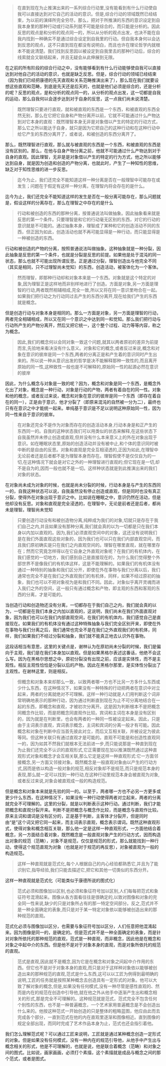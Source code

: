 <blockquote data-pid="Xph1UWxs">在直到现在为止推演出来的一系列综合行动里,没有能看到有什么行动使自我可以直接达到对它自己的活动的意识。但是,综合行动的领域既然已经结束，为以前的演绎所完全穷尽，那么，把对于所推演的东西的意识设定到自我本身里的那种行动或行动系列就不可能是综合的，而只能是分析的。因此反思的观点是和分析的观点同一的，所以从分析的观点出发，也决不能在自我内找到一种确实不是通过综合设定到自我里的行动。但自我本身何以会达到反思的观点，这不只直到现在都没有说明白，而且也许在理论哲学内就根本不能说清楚。我们找到反思因以被设定到自我里去的那种行动后，综合的线索就会又联结起来，并且无疑会从此伸展到无限。</blockquote><p data-pid="4vWWTD9a">在之前的所有阶段的综合行动之中，没有能够看到有什么行动能够使自我可以直接达到对他自己的活动的意识，也就是缺乏反思。但是，综合行动的领域已经结束（因为我们已经把康德的先天直观和关系范畴推演出来了），那么现在我们就要设想这些直观和范畴，到底是先天还是后天的，也就是他们必须是综合的，还是分析的呢？反思的观点，是和分析的观点同一的，从分析的观点出发，这一切都是自我的运动，那么自我何以会逐步达到对于自身的反思，这一点我们尚未说清楚。</p><blockquote data-pid="nj6Io03t">既然理智只要进行直观，就和被直观的东西是一个东西，和被直观的东西全然无别，那么在它把它自身和产物分离开以前，它就不可能通过什么产物达到对它本身的直观：既然理智本身无非是对象借以产生的特定的行动方式，那么它之所以能达于自身，就只是因为它把自己的这种行动和在这种行动中给它产生的东西分离开了，或者说，和被创造的东西分离开了。</blockquote><p data-pid="pStWl9kU">那么，既然理智进行直观，那么就与被直观的东西是一个东西，和被直观的东西是没有区别的。那么，在他与自身产物分离之前，他就不可能通过什么产物达到对于自身的直观。因此理智，无非是是对象借以产生的特定的行为方式，他之所以能够达到自身，就是因为创造和创造的产物分离，也就此时，产生了一种知性的思维，缺乏对于知性思维的进一步反思。</p><blockquote data-pid="TMGuWxDX">迄今为止，我们还完全不能知道这样一种分离是否在一般理智中可能存在或发生；问题在于假定有这样一种分离，在理智内将会存在的是什么。</blockquote><p data-pid="9ro9qJrL">迄今为止，我们还完全不能知道这样的发生是否在一般分离可能存在，那么问题就是，假设这样的分离存在，那么在理智之中存在的是什么</p><blockquote data-pid="j3i0aYS4">行动和被创造的东西的那种分离，按普通说法叫做抽象。因此抽象看来就是反思的第一个条件。只要理智是和它的行动毫无区别的东西，对它的行动的意识就是不可能的。通过抽象本身，理智成了某种和它的创造活动不同的东西，但正因为如此，创造活动也就不再可能显得是一种行动，而只能显得是一种被创造的东西。</blockquote><p data-pid="6I2Bejdx">行动和被创造的产物的分离，按照普通说法叫做抽象。这种抽象就是一种分裂，因此抽象是反思的第一个条件，也就是分裂是反思的前提。如果他是处于混沌的同一状态，那么也就不可能出现所谓反思。正是通过分裂，理智创造出与他完全不同（其实是相同，只不过理智尚未觉知）的东西，创造活动，被客体化为一个客体。</p><blockquote data-pid="KwZFIUmW">然而理智，即那种行动却和对象本来是一个东西。对象就是这个特定的对象,因为理智正是这样地而非别样地进行了创造。方面是对象,另一方面是理智的行动,两者既然相辅相成,完全一致,所以又将在同一意识里吻合在一起。如果我们把行动之为行动同过去产生的东西分离开,现在给我们产生的东西就是概念。</blockquote><p data-pid="EZLjY9Ze">但是创造行动与对象本身是相同的。那么一方面是对象，另一方面是理智的行动，两者完全相辅相成，所以又在同一个意识之中达到同一和觉知。那么我们把行动与行动所产生的产物分离开，然后又把它统一，这个整个过程、动力等等内容，称之为概念。</p><blockquote data-pid="QTOmJfQf">因此,我们的概念何以会同对象一致这个问题,就其以两者原初的差异为前提而言,先验地来看决没有什么意义。对象和它的概念,或者反过来说,概念和对象在意识的彼岸是同一个东西,两者的分离正是和产生着的意识同时产生出来的。所以说一种从意识出发的哲学是决不能解释那种一致性的,而且离开原始的同一性,这种致性一般也是不可解释的,原始同一性的起源必然在意识的彼岸</blockquote><p data-pid="C7uYfEYI">因此，为什么概念与对象是一致的呢？因为，概念和对象是同一个东西，是概念外化出了对象，概念是一种行动，对象是行动的产物，两者有着自在的同一性。对象和他的概念，或者反过来说，概念和对象在意识的彼岸是同一个东西（即存在着自在的同一），正是由于意识，他才分裂了（即原来混沌的自然被一分为二），最终也只有在意识之中才能统一起来。单纯基于意识是不足以说明这种原始同一性，因为同一性来自于意识的彼岸。</p><blockquote data-pid="DP95Fk24">在对象还完全不是作为对象而存在的创造活动本身,行动本身是和正产生的东西同一的。自我的这种状态我们可以用类似的状态来解释,在这些状态下自我虽然并未停止创造或直观,但并没有什么本来意义上的外在对象出现于意识。如在睡眠状态里,原始的创造活动并没有被中止,和个体的意识同时被中断的是自由的反思。对象和直观是完全互相浸透的,正因为如此,在理智中无论前者还是后者都不是为理智本身而存在。理智假使不是仅仅自为的一切,在这种情况下就会是对它之外的一种理智进行直观的;但它现在是一切,却不是自为的,因而一般也就不是一切。这样种状态就是到此推演出来的我们对象的状态。</blockquote><p data-pid="qDU1tCeN">在对象尚未成为对象的时候，也就是尚未分裂的时候，行动本身是与产生的东西同一的，自我这种状态可以说，自我虽然没有停止创造或直观，但是同时也没有真正分裂，使得外在对象出现于意识之中。比如说在睡眠之中，意识仍然在活动，但是他却没有反思。对象和直观是完全浸透的，在理智中，无论是前者还是后者，都尚未是理智。理智尚未觉知</p><blockquote data-pid="qILTVKgx">只要创造行动没有和被创造物分离,纯粹成为我们的对象,切就只是存在于我们自己之内,并且如果没有那种分离,我们就会真的以为一切都是只在我们本身以内加以直观的。因为,我们必须直观空间中的对象，这还没有说明我们是在我们外面直观这些对象的，因为我们也可以只在我们内部直观空间，而且我们原初确实是只在我们之内直观空间的。理智在哪里直观，就在哪里存在；然而它究竟怎样得以在它自身之外直观对象呢？在我们的有机体内，在我们感觉的一切地方，我们感到自己是直接现在的，为什么我们觉得整个外部世界不是像我们的有机体这样，这是不能理解的。如果我们的有机体没有通过一种特别的抽象和我们区分开，即使在外在事物与我们分离以后，我们通常也完全不是在我们之外直观我们的有机体，同样，如果不经过原初的抽象，我们也可以不把对象视为是和我们不同。因此，对象似乎离开灵魂而进入我们之外的空间，这一般只有通过概念和产物，即主观的东西和客观的东西的分离，才是可能的。</blockquote><p data-pid="wfKoEDup">当创造行动和创造物还没有分离，一切都存在于我们自己之内，我们就会真的以为，一切都是在我们本身之内加以直观的，这说明，我们尚未在我们外面直观对象，因为我们也可以在我们内部直观空间，在我们的有机体内，我们感觉自己是直接现在。如果我们的有机体没有通过这种特殊抽象与我们完全区别开来，即使在外在事物与我们分离之后，我们通常也完全不是在我们之外直观我们的有机体，同样，我们如果我们不经过分裂和抽象，我们就不能真正地去认识外在事物。</p><p data-pid="8vGLr3Ic">这段话相当有意思，这里的关键点是，谢林认为在原初尚未分裂的时候，我们是偏向于主观，我们是在我们本身加以直观。但是如果黑格尔表述这番话，他绝不会这么写。因为在黑格尔思想之中，原初分裂没有出现之前，应该是实体性，而不是主观性。相反主观性恰恰是分裂以后的产物。因此在黑格尔那里，是实体性分裂出了主观性。在谢林这里，则是相反。</p><blockquote data-pid="WQLLUWqz">但概念和对象本来却那么一致，以致两者哪一方也不比另一方多什么东西或少什么东西，在这种情况下，如果没有一种特殊的行动把两者在意识中对立起来，两者的分离就绝对不可理解。这样一种行动就是人们用判断这个词非常明确地表示的那种行动，因为通过判断直到现在为止不可分离地结合在一起的东西，即概念和直观，才被初次分离开。这是因为判断根本不是把概念同概念作比较，而是把概念同直观作比较。宾词和主词在本身是没有区别的，因为就是在判断里，也会有两者的一种同一性被设定起来。因此，只是由于主词表示直观，宾词表示概念，主词和宾词的分离一般才有可能。因此概念和对象在判断中应当首先彼此对立，而后又互相关联，并被设定为彼此等同。但这种关联只有通过直观才是可能的。直观不可能是和创造性直观同一的，因为如其不然我们就根本无法前进一步,而只能说那是一种直到现在为止我们还完全不认识的直观形式,它正需要现在加以推演既然通过这种直观形式对象和概念才会互相关联,那么它定是这样一种直观形式:它一方面邻接概念,另一方面又邻接对象。既然概念是一般直观对象由以产生的行动方式,因而是依以构造一般对象的规范,相反对象却不是规范,而只是规范本身的表现,那么就一定可以找到一种行动,在这种行动里规范本身会被直观为对象,或者反过来说,对象会被直观成一般的构造规范。</blockquote><p data-pid="W9HRuu4S">但是概念和对象本来就是先验的同一的。以至于，两者哪一方也不必另一方更多或更少什么东西，在这种情况下，如果没有一种行动使得两者对立起来，两者的分离就完全不可理解的。这里的分裂，就是以判断表示这种行动。通过判断，我们才能把概念和直观分裂开来。判断不是把概念与概念作比较，而是概念与直观作比较。原来主词和谓词是没有区分的，正是基于判断，主客体才分裂开，但是同时由“是”这个词又把它同一起来，而主词表示直观，概念表示谓词。既然这种直观形式，使得对象和概念相互关联，那么他一定是这样一种直观形式，一方面他结合着概念，另一方面结合着对象，既然概念是一般直观对象产生的行动方式，因而构造出对象的规范（范畴），对象不是规范，仅仅是规范的形式，那么就能找到一种行动，使得这个规范直观为对象（也就是对于规范的再反思），对象被直观为一般的构造规范。</p><blockquote data-pid="QDmZERrM">这样一种直观就是范式化,每个人根据自己的内心经验都熟悉它,并且为了能识别它,指导经验,我们只能去描述它,把它和其他一切类似的东西分开。</blockquote><p data-pid="6kpRnLcC">这样一种直观就是范式化（可能类似于康德所说的图式化）</p><blockquote data-pid="40fHgMDU">范式必须和图像加以区别,也必须和象征符号加以区别,人们每每把范式和象征符号混滑起来。图像从各方面看往往是很确定的,以致对图像和对象的完全同一性来说,缺少的只是对象所占有的那一特定空间部分。反之,范式并不是一种全面确定的表象,而只是对于某一特定对象依以能够被创造出来的那种规范的直观。</blockquote><p data-pid="xojZAg7D">范式化必须与图像加以区分，也需要与象征符号加以区分，人们任意把他混淆起来。因为图像是同一的，是确定的。但是范式并不是一种全面确定的表象，而是针对对象所依托的那种规范的直观，范式是一种直观，而非概念，因此他是在概念和对象之中起中介的东西。但是他不是对于对象本身的直观，而是对象所依托的规范的直观。</p><blockquote data-pid="UeyCHNX3">范式是直观,因此就不是概念,因为它是在概念和对象之间起中介作用的东西。但它也不是对于对象本身的直观,而只是对于这样种对象依以能够被创造出来的那种规范的直观,范式是什么东西,这可以以工匠为例得到最明确的说明,工匠的任务就是按照某种概念去创造具有一定形式的对象。他可以大致了解对象的概念,但是,如果没有任何模式,没有一种尽管是感性直观的、然而是内在的规范在创造中引导他,就在他之外从他手中逐渐产生出和概念相关的形式,那是完全不可理解的。这种规范就是范式，范式完全不包含任何个别性的东西，也不是一种普遍概念，一个艺术家用普遍概念是不会创造出什么来的。他按这种范式一开始创造的只是整体的粗略蓝图，他应由此而去完成各个部分，一直到范式在他的内在直观里逐渐和图像相近。直到图像的规定全部出现，而同时完成了艺术作品本身为止，范式也还会指引着他。</blockquote><p data-pid="oEMI8gL_">我们怎么理解范式呢？可以通过工匠来说明，工匠就是通过某种概念创造一定形式的对象。但是如果没有任何模式，没有一种内在的规范引导他，从他手中产生出与概念相关的形式，他是不可理解的，也就是说，他是联合着概念（范畴）和对象之间的图式。比如说，画家画画，必须打个素描，这个素描就是成品与概念之间的那个范式，或者是图式。</p><p></p>